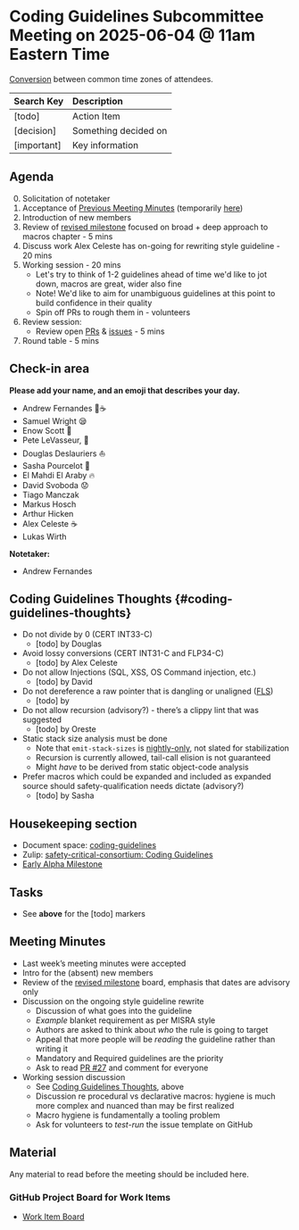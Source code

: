 # Coding Guidelines Subcommittee Meeting on 2025-06-04 @ 11am Eastern Time

[Conversion](https://www.worldtimebuddy.com/?qm=1&lid=5,100,2643743,12,1850147,2193733&h=5&date=2025-6-4&sln=11-12&hf=1) between common time zones of attendees.

| Search Key | Description |
| :---- | :---- |
| \[todo\] | Action Item |
| \[decision\] | Something decided on |
| \[important\] | Key information |

## Agenda

0. Solicitation of notetaker  
1. Acceptance of [Previous Meeting Minutes](https://github.com/rustfoundation/safety-critical-rust-consortium/blob/main/subcommittee/coding-guidelines/meetings/2025-05-28/minutes.md) (temporarily [here](https://github.com/rustfoundation/safety-critical-rust-consortium/blob/06837cf234014c69b454cc80d019c14507bf79d6/subcommittee/coding-guidelines/meetings/2025-05-28/minutes.md))  
2. Introduction of new members  
3. Review of [revised milestone](https://github.com/rustfoundation/safety-critical-rust-coding-guidelines/milestone/1) focused on broad \+ deep approach to macros chapter \- 5 mins  
4. Discuss work Alex Celeste has on-going for rewriting style guideline \- 20 mins  
5. Working session \- 20 mins  
   * Let's try to think of 1-2 guidelines ahead of time we'd like to jot down, macros are great, wider also fine  
   * Note\! We'd like to aim for unambiguous guidelines at this point to build confidence in their quality  
   * Spin off PRs to rough them in \- volunteers  
6. Review session:  
   * Review open [PRs](https://github.com/rustfoundation/safety-critical-rust-coding-guidelines/pulls) & [issues](https://github.com/rustfoundation/safety-critical-rust-coding-guidelines/issues) \- 5 mins  
7. Round table \- 5 mins

## Check-in area

**Please add your name, and an emoji that describes your day.**

* Andrew Fernandes 🤖☕  
* Samuel Wright 😪  
* Enow Scott 🙂  
* Pete LeVasseur, 🤹  
* Douglas Deslauriers ⛵  
* Sasha Pourcelot 🚄  
* El Mahdi El Araby 🔥  
* David Svoboda 😟  
* Tiago Manczak  
* Markus Hosch  
* Arthur Hicken  
* Alex Celeste ☕  
* Lukas Wirth

**Notetaker:**

* Andrew Fernandes

## Coding Guidelines Thoughts {#coding-guidelines-thoughts}

* Do not divide by 0 (CERT INT33-C)  
  * \[todo\] by Douglas  
* Avoid lossy conversions (CERT INT31-C and FLP34-C)  
  * \[todo\] by Alex Celeste  
* Do not allow Injections (SQL, XSS, OS Command injection, etc.)  
  * \[todo\] by David  
* Do not dereference a raw pointer that is dangling or unaligned ([FLS](https://rust-lang.github.io/fls/expressions.html#fls_5cm4gkt55hjh))  
  * \[todo\] by   
* Do not allow recursion (advisory?) \- there’s a clippy lint that was suggested  
  * \[todo\] by Oreste  
* Static stack size analysis must be done  
  * Note that `emit-stack-sizes` is [nightly-only](https://github.com/rust-lang/rust/issues/54192), not slated for stabilization  
  * Recursion is currently allowed, tail-call elision is not guaranteed  
  * Might *have* to be derived from static object-code analysis  
* Prefer macros which could be expanded and included as expanded source should safety-qualification needs dictate (advisory?)  
  * \[todo\] by Sasha

## Housekeeping section

* Document space: [coding-guidelines](https://github.com/rustfoundation/safety-critical-rust-consortium/tree/main/subcommittee/coding-guidelines)  
* Zulip: [safety-critical-consortium: Coding Guidelines](https://rust-lang.zulipchat.com/#narrow/channel/445688-safety-critical-consortium/topic/Coding.20Guidelines)  
* [Early Alpha Milestone](https://github.com/rustfoundation/safety-critical-rust-coding-guidelines/milestone/1)  

## Tasks

* See **above** for the \[todo\] markers

## Meeting Minutes

* Last week’s meeting minutes were accepted  
* Intro for the (absent) new members  
* Review of the [revised milestone](https://github.com/rustfoundation/safety-critical-rust-coding-guidelines/milestone/1) board, emphasis that dates are advisory only  
* Discussion on the ongoing style guideline rewrite  
  * Discussion of what goes into the guideline  
  * *Example* blanket requirement as per MISRA style  
  * Authors are asked to think about *who* the rule is going to target  
  * Appeal that more people will be *reading* the guideline rather than writing it  
  * Mandatory and Required guidelines are the priority  
  * Ask to read [PR \#27](https://github.com/rustfoundation/safety-critical-rust-coding-guidelines/pull/127) and comment for everyone  
* Working session discussion  
  * See [Coding Guidelines Thoughts](#coding-guidelines-thoughts), above  
  * Discussion re procedural vs declarative macros: hygiene is much more complex and nuanced than may be first realized  
  * Macro hygiene is fundamentally a tooling problem  
  * Ask for volunteers to *test-run* the issue template on GitHub

## Material

Any material to read before the meeting should be included here.

### GitHub Project Board for Work Items

* [Work Item Board](https://github.com/orgs/rustfoundation/projects/1)  

